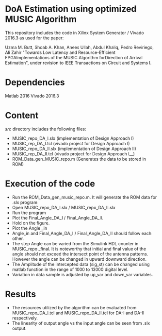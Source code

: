 # DoA Estimation using optimized MUSIC Algorithm
This repository includes the code in Xilinx System Generator / Vivado 2016.3 as used for the paper:

Uzma M. Butt, Shoab A. Khan, Anees Ullah, Abdul Khaliq, Pedro Reviriego, Ali Zahir "Towards Low Latency and Resource-Efficient FPGAImplementations of the MUSIC Algorithm forDirection of Arrival Estimation", under revision to IEEE Transactions on Circuit and Systems I.

# Dependencies
Matlab 2016
Vivado 2016.3

# Content
*src* directory includes the following files:
- MUSIC_repo_DA_I.slx (implementation of Design Approach I)
- MUSIC_rep_DA_I.tcl (vivado project for Design Approach I)
- MUSIC_repo_DA_II.slx (implementation of Design Approach II)
- MUSIC_rep_DA_II.tcl (vivado project for Design Approach I__)
- ROM_Data_gen_MUSIC_repo.m (Generates the data to be stored in ROM)


# Execution of the code
-	Run the ROM_Data_gen_music_repo.m. It will generate the ROM data for .slx program
-	Open MUSIC_repo_DA_I.slx / MUSIC_repo_DA_II.slx
-	Run the program 
-	Plot the Final_Angle_DA_I / Final_Angle_DA_II.
-	Hold on the figure.
-	Plot the Angle _in
-	Angle_in and Final_Angle_DA_I / Final_Angle_DA_II should follow each other.
-	The step Angle can be varied from the Simulink HDL counter in MUSIC_repo _final. It is noteworthy that initial and final value of the angle should not exceed the intersect point of the antenna patterns. However the angle can be changed in upward downward direction.
-	The Amplitude of the intercepted data (sig_st) can be changed using matlab function in the range of 1000 to 13000 digital level.
-	Variation in data sample is adjusted by up_var and down_var variables.

# Results
-	The resources utilized by the algorithm can be evaluated from MUSIC_repo_DA_I.tcl and MUSIC_repo_DA_II.tcl for DA-I and DA-II respectively.
-	The linearity of output angle vs the input angle can be seen from .slx output.
